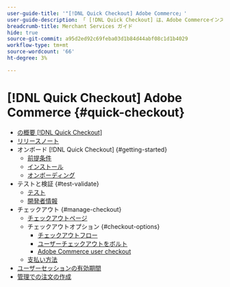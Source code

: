 ```yaml
---
user-guide-title: '"[!DNL Quick Checkout] Adobe Commerce」'
user-guide-description: 「 [!DNL Quick Checkout] は、Adobe Commerceインスタンスや、拡張機能のオンボーディングと設定に成功した方法に役立ちます。」
breadcrumb-title: Merchant Services ガイド
hide: true
source-git-commit: a95d2ed92c69feba03d1b84d44abf08c1d1b4029
workflow-type: tm+mt
source-wordcount: '66'
ht-degree: 3%

---
```



# [!DNL Quick Checkout] Adobe Commerce {#quick-checkout}

- [の概要 [!DNL Quick Checkout]](overview.md)
- [リリースノート](release-notes.md)
- オンボード [!DNL Quick Checkout] {#getting-started}
   - [前提条件](prerequisites.md)
   - [インストール](install.md)
   - [オンボーディング](onboarding.md)
- テストと検証 {#test-validate}
   - [テスト](testing.md)
   - [開発者情報](developer.md)
- チェックアウト {#manage-checkout}
   - [チェックアウトページ](checkout-page.md)
   - チェックアウトオプション {#checkout-options}
      - [チェックアウトフロー](checkout-flow.md)
      - [ユーザーチェックアウトをボルト](checkout-bolt.md)
      - [Adobe Commerce user checkout](checkout-adobe-commerce.md)
   - [支払い方法](payment-methods.md)
- [ユーザーセッションの有効期間](user-session-lifetime.md)
- [管理での注文の作成](create-order-admin.md)
